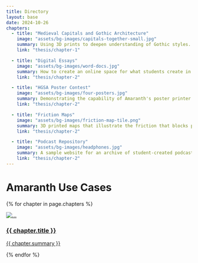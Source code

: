 ```yaml
---
title: Directory
layout: base
date: 2024-10-26
chapters: 
  - title: "Medieval Capitals and Gothic Architecture"
    image: "assets/bg-images/capitals-together-small.jpg"
    summary: Using 3D prints to deepen understanding of Gothic styles.
    link: "thesis/chapter-1"

  - title: "Digital Essays"
    image: "assets/bg-images/word-docs.jpg"
    summary: How to create an online space for what students create in a course.
    link: "thesis/chapter-2"

  - title: "HGSA Poster Contest"
    image: "assets/bg-images/four-posters.jpg"
    summary: Demonstrating the capability of Amaranth's poster printer.
    link: "thesis/chapter-2"

  - title: "Friction Maps"
    image: "assets/bg-images/friction-map-tile.png"
    summary: 3D printed maps that illustrate the friction that blocks political expansion or cultural influence.
    link: "thesis/chapter-2"

  - title: "Podcast Repository"
    image: "assets/bg-images/headphones.jpg"
    summary: A sample website for an archive of student-created podcasts.
    link: "thesis/chapter-2"
---
```




# Amaranth Use Cases
<!-- change row-cold-md-2 to 3 or 4 for different number of cols -->
<div class="row row-cols-1 row-cols-md-2 g-4">

{% for chapter in page.chapters %}
<div class="col">
  <div class="card v-card">
    <a href="{{chapter.link}}">
    <img src="{{ chapter.image }}" class="card-img-top" alt="...">
    <div class="card-body">
      <h3 class="card-title">{{ chapter.title }}</h3>
      <p class="card-text">{{ chapter.summary }}</p>
    </div>
    </a>
  </div>
</div>
{% endfor %}

</div>

<br><br><br>
